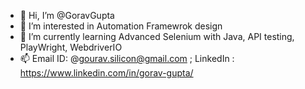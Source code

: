 - 👋 Hi, I’m @GoravGupta
- 👀 I’m interested in Automation Framewrok design
- 🌱 I’m currently learning Advanced Selenium with Java, API testing, PlayWright, WebdriverIO
- 📫 Email ID:  @gourav.silicon@gmail.com ; LinkedIn :  https://www.linkedin.com/in/gorav-gupta/

<!---
GoravGupta/GoravGupta is a ✨ special ✨ repository because its `README.md` (this file) appears on your GitHub profile.
You can click the Preview link to take a look at your changes.
--->
